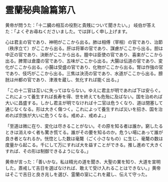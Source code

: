 # 霊蘭秘典論篇第八 #

黄帝が問うた：「十二臓の相互の役割と貴賎について聞きたい。」
岐伯が答えた：「よくぞお尋ねくださいました。では詳しく申し上げます。

心は君主の官であり、神明がここから出る。肺は相傅（宰相）の官であり、治節（秩序立て）がここから出る。肝は将軍の官であり、謀慮がここから出る。胆は中正の官であり、決断がここから出る。膻中は臣使の官であり、喜楽がここから出る。脾胃は倉廩の官であり、五味がここから出る。大腸は伝道の官であり、変化がここから出る。小腸は受盛の官であり、化物がここから出る。腎は作強の官であり、伎巧がここから出る。三焦は決涜の官であり、水道がここから出る。膀胱は州都の官であり、津液を蔵し、気化すれば能く出る。」

「この十二官は互いに失ってはならない。ゆえに君主が明であれば下は安らぐ。これによって養生すれば長寿を得、世を終えても危殆に及ばない。国を治めれば大いに昌盛する。しかし君主が明でなければ十二官は危うくなり、道は閉塞して通じなくなる。形は大きく傷つく。これによって養生すれば災いを招き、国を治めれば宗族が大いに危うくなる。戒めよ、戒めよ。」

「至道は微に在り、変化は尽きることがない。その原を知る者は誰か。窮したるときは消えゆく者も驚き慌てる。誰がその要を知るのか。危うい場にあって誰が良き者となれるか。恍惚とした数は毫氂（ごく小さなもの）に生じ、毫氂の数は度量から起こる。千にして万にすれば大を益すことができる。推し進めて大きくすれば、その形は制御できるようになる。」

黄帝が言った：「善いかな。私は精光の道を聞き、大聖の業を知り、大道を宣明した。斎戒して吉日を選ばなければ、敢えて受け入れることはできない。」黄帝はそこで吉日と良き兆しを選び、霊蘭の室にこれを蔵し、伝えて守った。
